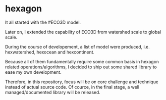 # hexagon

It all started with the #ECO3D model.

Later on, I extended the capability of ECO3D from watershed scale to global scale.

During the course of developement, a list of model were produced, i.e. hexwatershed, hexocean and hexcontinent.

Because all of them fundamentally require some common basis in hexagon related operations/algorithms, I decided to ship out some shared library to ease my own development.

Therefore, in this repository, focus will be on core challenge and technique instead of actual source code. Of cource, in the final stage, a well managed/documented library will be released.

